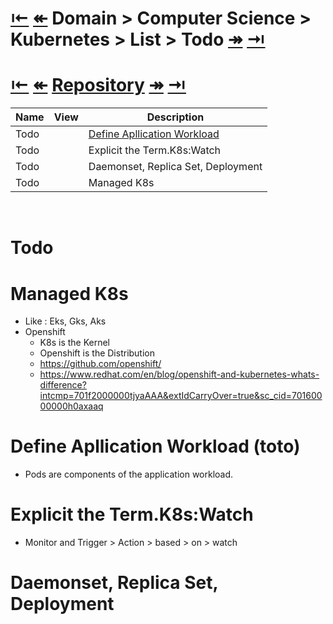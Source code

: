<head><link rel="stylesheet" href="../../../../md.css"/><script src="../../../../md.js"></script></head>

# [&larrb;][Back_Readme] [&Larr;][Before_Domain] Domain > Computer Science > Kubernetes > List > Todo [&Rarr;][Next_Domain]  [&rarrb;][Last_Domain]



# [&larrb;][Back_Readme] [&Larr;][Before_Domain] [Repository][Repository_Whatis]  [&Rarr;][Next_Domain]  [&rarrb;][Last_Domain]
[Repository_Whatis]:       ../epc/whatis/member_whatis     "Whatis > 1 > Topic"
>
|Name|View|Description|
|--|--|--|
|Todo||[Define Apllication Workload](#toto)|
|Todo||Explicit the Term.K8s:Watch|
|Todo||Daemonset, Replica Set, Deployment|
|Todo||Managed K8s|
<br>

# Todo
# Managed K8s
- Like : Eks, Gks, Aks
- Openshift
  - K8s is the Kernel
  - Openshift is the Distribution
  - https://github.com/openshift/
  - https://www.redhat.com/en/blog/openshift-and-kubernetes-whats-difference?intcmp=701f2000000tjyaAAA&extIdCarryOver=true&sc_cid=70160000000h0axaaq  

# Define Apllication Workload (toto)
- Pods are components of the application workload. 

# Explicit the Term.K8s:Watch
- Monitor and Trigger > Action > based > on > watch

# Daemonset, Replica Set, Deployment

[//]: #(Reference)
[Back_Readme]:           ../../epl/howto/readme.md                   (Home > Topic)
[Before_Domain]:         ../../epm/whatis/readme.md                   (Domain.Before > Common)
[Next_Domain]:           ../../epm/tutorial/readme.md               (Domain.Next > Math)
[Last_Domain]:           ../../epi/howto/readme.md               (Domain.Next > Math)

[Math_00_Tuto]:        ../tutorial/math_00_tutorial.md
[Math_01_Tuto]:        ../tutorial/math_01_tutorial.md



